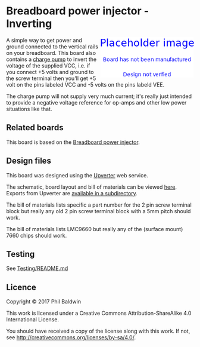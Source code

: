 # Breadboard power injector - Inverting

<img align="right" src="../_common/PlaceholderImage.png">

A simple way to get power and ground connected to the vertical rails on your breadboard. This board also contains a [charge pump](https://en.wikipedia.org/wiki/Charge_pump) to invert the voltage of the supplied VCC, i.e. if you connect +5 volts and ground to the screw terminal then you'll get +5 volt on the pins labeled VCC and -5 volts on the pins labeld VEE.

The charge pump will not supply very much current; it's really just intended to provide a negative voltage reference for op-amps and other low power situations like that.

## Related boards

This board is based on the [Breadboard power injector](../Breadboard%20power%20injector/).

## Design files

This board was designed using the [Upverter](https://upverter.com) web service.

The schematic, board layout and bill of materials can be viewed [here](https://upverter.com/Trebuchetindustries/6bba28dd442039e4/Breadboard-power-injector---Inverting/). Exports from Upverter are [available in a subdirectory](./Upverter%20exports).

The bill of materials lists specific a part number for the 2 pin screw terminal block but really any old 2 pin screw terminal block with a 5mm pitch should work.

The bill of materials lists LMC9660 but really any of the (surface mount) 7660 chips should work.

## Testing

See [Testing/README.md](./Testing/README.md)

## Licence

Copyright © 2017 Phil Baldwin

This work is licensed under a Creative Commons Attribution-ShareAlike 4.0 International License.

You should have received a copy of the license along with this work. If not, see <http://creativecommons.org/licenses/by-sa/4.0/>.
